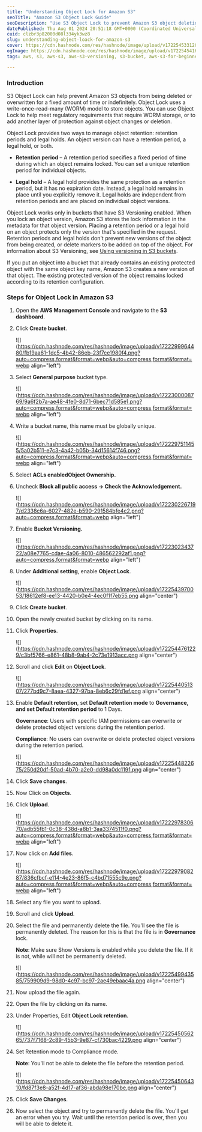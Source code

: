 ```yaml
---
title: "Understanding Object Lock for Amazon S3"
seoTitle: "Amazon S3 Object Lock Guide"
seoDescription: "Use S3 Object Lock to prevent Amazon S3 object deletion or modification. Learn about retention periods, legal holds, and implementation steps"
datePublished: Thu Aug 01 2024 20:51:18 GMT+0000 (Coordinated Universal Time)
cuid: clzbr3p82000d08l334yk3wz8
slug: understanding-object-loack-for-amazon-s3
cover: https://cdn.hashnode.com/res/hashnode/image/upload/v1722545331204/a6b88954-ef79-4228-ae64-ed1a08ff3d87.png
ogImage: https://cdn.hashnode.com/res/hashnode/image/upload/v1722545416906/b8d75b62-49ef-4664-b61f-685182c9d5e5.png
tags: aws, s3, aws-s3, aws-s3-versioning, s3-bucket, aws-s3-for-beginners, s3-object-lock, aws-s3-object-lock

---
```


### **Introduction**

S3 Object Lock can help prevent Amazon S3 objects from being deleted or overwritten for a fixed amount of time or indefinitely. Object Lock uses a write-once-read-many (WORM) model to store objects. You can use Object Lock to help meet regulatory requirements that require WORM storage, or to add another layer of protection against object changes or deletion.

Object Lock provides two ways to manage object retention: retention periods and legal holds. An object version can have a retention period, a legal hold, or both.

* **Retention period** – A retention period specifies a fixed period of time during which an object remains locked. You can set a unique retention period for individual objects.
    
* **Legal hold** – A legal hold provides the same protection as a retention period, but it has no expiration date. Instead, a legal hold remains in place until you explicitly remove it. Legal holds are independent from retention periods and are placed on individual object versions.
    

Object Lock works only in buckets that have S3 Versioning enabled. When you lock an object version, Amazon S3 stores the lock information in the metadata for that object version. Placing a retention period or a legal hold on an object protects only the version that's specified in the request. Retention periods and legal holds don't prevent new versions of the object from being created, or delete markers to be added on top of the object. For information about S3 Versioning, see [Using versioning in S3 buckets](https://docs.aws.amazon.com/AmazonS3/latest/userguide/Versioning.html).

If you put an object into a bucket that already contains an existing protected object with the same object key name, Amazon S3 creates a new version of that object. The existing protected version of the object remains locked according to its retention configuration.

### **Steps for Object Lock in Amazon S3**

1. Open the **AWS Management Console** and navigate to the **S3 dashboard**.
    
2. Click **Create bucket**.
    
    ![](https://cdn.hashnode.com/res/hashnode/image/upload/v1722299964480/fb19aa61-1dc5-4b42-86eb-23f7ce1980f4.png?auto=compress,format&format=webp&auto=compress,format&format=webp align="left")
    
3. Select **General purpose** bucket type.
    
    ![](https://cdn.hashnode.com/res/hashnode/image/upload/v1722300008769/9a6f2b7a-ae48-4fe0-8d71-6bec71d585e1.png?auto=compress,format&format=webp&auto=compress,format&format=webp align="left")
    
4. Write a bucket name, this name must be globally unique.
    
    ![](https://cdn.hashnode.com/res/hashnode/image/upload/v1722297511455/5a02b511-e7c3-4a42-b05b-34d15614f746.png?auto=compress,format&format=webp&auto=compress,format&format=webp align="left")
    
5. Select **ACLs enabledObject Ownership.**
    
6. Uncheck **Block all public access -&gt; Check the Acknowledgement.**
    
    ![](https://cdn.hashnode.com/res/hashnode/image/upload/v1722302267197/d2338c6a-6027-482e-b590-291584bfe4c2.png?auto=compress,format&format=webp align="left")
    
7. Enable **Bucket Versioning.**
    
    ![](https://cdn.hashnode.com/res/hashnode/image/upload/v1722302343722/a08e7765-cdae-4a06-8010-486562292af1.png?auto=compress,format&format=webp align="left")
    
8. Under **Additional setting**, enable **Object Lock**.
    
    ![](https://cdn.hashnode.com/res/hashnode/image/upload/v1722543970053/18612ef8-ee13-4420-b0e4-4ec0f1f7eb55.png align="center")
    
9. Click **Create bucket**.
    
10. Open the newly created bucket by clicking on its name.
    
11. Click **Properties**.
    
    ![](https://cdn.hashnode.com/res/hashnode/image/upload/v1722544761229/c3bf5766-e861-48b8-9ab4-2c73e1913acc.png align="center")
    
12. Scroll and click **Edit** on **Object Lock**.
    
    ![](https://cdn.hashnode.com/res/hashnode/image/upload/v1722544051307/277bd9c7-8aea-4327-97ba-8eb6c29fd1ef.png align="center")
    
13. Enable **Default retention**, set **Default retention mode** to **Governance, and set Default retention period** to 1 Days.
    
    **Governance**: Users with specific IAM permissions can overwrite or delete protected object versions during the retention period.
    
    **Compliance**: No users can overwrite or delete protected object versions during the retention period.
    
    ![](https://cdn.hashnode.com/res/hashnode/image/upload/v1722544822675/250d20df-50ad-4b70-a2e0-dd98a0dc1191.png align="center")
    
14. Click **Save changes**.
    
15. Now Click on **Objects**.
    
16. Click **Upload**.
    
    ![](https://cdn.hashnode.com/res/hashnode/image/upload/v1722297830670/adb55fb1-0c38-438d-a8b1-3aa3374511f0.png?auto=compress,format&format=webp&auto=compress,format&format=webp align="left")
    
17. Now click on **Add files**.
    
    ![](https://cdn.hashnode.com/res/hashnode/image/upload/v1722297908287/836cfbcf-e114-4e23-86f5-c4bd71555c9e.png?auto=compress,format&format=webp&auto=compress,format&format=webp align="left")
    
18. Select any file you want to upload.
    
19. Scroll and click **Upload**.
    
20. Select the file and permanently delete the file. You'll see the file is permanently deleted. The reason for this is that the file is in **Governance** lock.
    
    **Note**: Make sure Show Versions is enabled while you delete the file. If it is not, while will not be permanently deleted.
    
    ![](https://cdn.hashnode.com/res/hashnode/image/upload/v1722549943585/759909d9-98d0-4c97-bc97-2ae49ebaac4a.png align="center")
    
21. Now upload the file again.
    
22. Open the file by clicking on its name.
    
23. Under Properties, Edit **Object Lock retention.**
    
    ![](https://cdn.hashnode.com/res/hashnode/image/upload/v1722545056265/737f7168-2c89-45b3-9e87-cf730bac4229.png align="center")
    
24. Set Retention mode to Compliance mode.
    
    **Note**: You'll not be able to delete the file before the retention period.
    
    ![](https://cdn.hashnode.com/res/hashnode/image/upload/v1722545064310/fd87f3e8-a52f-4d17-af36-abda98e170be.png align="center")
    
25. Click **Save Changes**.
    
26. Now select the object and try to permanently delete the file. You'll get an error when you try. Wait until the retention period is over, then you will be able to delete it.